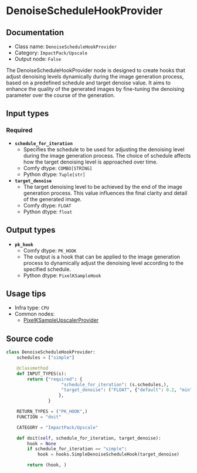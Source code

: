 # DenoiseScheduleHookProvider
## Documentation
- Class name: `DenoiseScheduleHookProvider`
- Category: `ImpactPack/Upscale`
- Output node: `False`

The DenoiseScheduleHookProvider node is designed to create hooks that adjust denoising levels dynamically during the image generation process, based on a predefined schedule and target denoise value. It aims to enhance the quality of the generated images by fine-tuning the denoising parameter over the course of the generation.
## Input types
### Required
- **`schedule_for_iteration`**
    - Specifies the schedule to be used for adjusting the denoising level during the image generation process. The choice of schedule affects how the target denoising level is approached over time.
    - Comfy dtype: `COMBO[STRING]`
    - Python dtype: `Tuple[str]`
- **`target_denoise`**
    - The target denoising level to be achieved by the end of the image generation process. This value influences the final clarity and detail of the generated image.
    - Comfy dtype: `FLOAT`
    - Python dtype: `float`
## Output types
- **`pk_hook`**
    - Comfy dtype: `PK_HOOK`
    - The output is a hook that can be applied to the image generation process to dynamically adjust the denoising level according to the specified schedule.
    - Python dtype: `PixelKSampleHook`
## Usage tips
- Infra type: `CPU`
- Common nodes:
    - [PixelKSampleUpscalerProvider](../../ComfyUI-Impact-Pack/Nodes/PixelKSampleUpscalerProvider.md)



## Source code
```python
class DenoiseScheduleHookProvider:
    schedules = ["simple"]

    @classmethod
    def INPUT_TYPES(s):
        return {"required": {
                     "schedule_for_iteration": (s.schedules,),
                     "target_denoise": ("FLOAT", {"default": 0.2, "min": 0.0, "max": 1.0, "step": 0.01}),
                    },
                }

    RETURN_TYPES = ("PK_HOOK",)
    FUNCTION = "doit"

    CATEGORY = "ImpactPack/Upscale"

    def doit(self, schedule_for_iteration, target_denoise):
        hook = None
        if schedule_for_iteration == "simple":
            hook = hooks.SimpleDenoiseScheduleHook(target_denoise)

        return (hook, )

```
